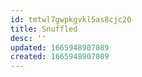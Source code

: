 ```yaml
---
id: tmtwl7gwpkgvkl5as8cjc20
title: Snuffled
desc: ''
updated: 1665948907089
created: 1665948907089
---
```

